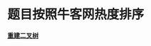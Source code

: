 # 题目按照牛客网热度排序

[**重建二叉树**](https://github.com/ferris470/-Offer/blob/master/%E9%87%8D%E5%BB%BA%E4%BA%8C%E5%8F%89%E6%A0%91)

